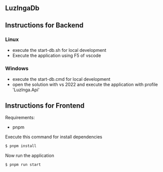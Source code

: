 ## LuzIngaDb

## Instructions for Backend

### Linux
- execute the start-db.sh for local development
- Execute the application using F5 of vscode

### Windows

- execute the start-db.cmd for local development
- open the solution with vs 2022 and execute the application with profile 'LuzInga.Api'


## Instructions for Frontend

Requirements:

- pnpm

Execute this command for install dependencies
```bash
$ pnpm install
```


Now run the application

```bash
$ pnpm run start
```


